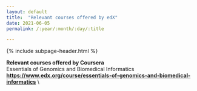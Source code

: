 ```yaml
---
layout: default
title:  "Relevant courses offered by edX"
date: 2021-06-05
permalink: /:year/:month/:day/:title

---
```


{% include subpage-header.html %}

**Relevant courses offered by Coursera**\
Essentials of Genomics and Biomedical Informatics \
**https://www.edx.org/course/essentials-of-genomics-and-biomedical-informatics** \


